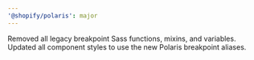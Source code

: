 ```yaml
---
'@shopify/polaris': major
---
```


Removed all legacy breakpoint Sass functions, mixins, and variables. Updated all component styles to use the new Polaris breakpoint aliases.
